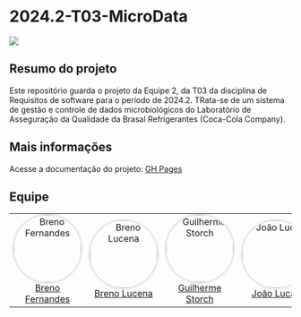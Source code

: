 # 2024.2-T03-MicroData

<img src='https://www.brasal.com.br/refrigerantes//_next/static/media/header-refrigerator.7a5ec4bc.jpg'/>


## Resumo do projeto
Este repositório guarda o projeto da Equipe 2, da T03 da disciplina de Requisitos de software para o período de 2024.2. 
TRata-se de um sistema de gestão e controle de dados microbiológicos do Laboratório de Asseguração da Qualidade da Brasal Refrigerantes (Coca-Cola Company).

## Mais informações
Acesse a documentação do projeto: [GH Pages](https://mdsreq-fga-unb.github.io/2024.2-T03-MicroData/)

## Equipe

<table>
  <tr>
    <td align="center">
      <a href="https://github.com/Brenofrds">
        <img src="https://avatars.githubusercontent.com/u/132412607?v=4" alt="Breno Fernandes" style="border-radius: 50%; box-shadow: 0px 0px 5px rgba(0, 0, 0, 0.3);" width="120px">
        <br />
        <a href="https://github.com/Brenofrds">Breno Fernandes</a>
      </a>
    </td>
    <td align="center">
      <a href="https://github.com/BrenoLUCO">
        <img src="https://avatars.githubusercontent.com/u/82223777?v=4" alt="Breno Lucena" style="border-radius: 50%; box-shadow: 0px 0px 5px rgba(0, 0, 0, 0.3);" width="120px">
        <br />
        <a href="https://github.com/BrenoLUCO">Breno Lucena</a>
      </a>
    </td>
    <td align="center">
      <a href="https://github.com/storch7">
        <img src="https://avatars.githubusercontent.com/u/90935577?v=4" alt="Guilherme Storch" style="border-radius: 50%; box-shadow: 0px 0px 5px rgba(0, 0, 0, 0.3);" width="120px">
        <br />
        <a href="https://github.com/storch7">Guilherme Storch</a>
      </a>
    </td>
    <td align="center">
      <a href="https://github.com/jlucasiqueira">
        <img src="https://avatars.githubusercontent.com/u/143570377?v=4" alt="João Lucas" style="border-radius: 50%; box-shadow: 0px 0px 5px rgba(0, 0, 0, 0.3);" width="120px">
        <br />
        <a href="https://github.com/jlucasiqueira">João Lucas</a>
      </a>
    </td>
    <td align="center">
      <a href="https://github.com/rmatuda">
        <img src="https://avatars.githubusercontent.com/u/134009750?v=4" alt="Rafael Matuda" style="border-radius: 50%; box-shadow: 0px 0px 5px rgba(0, 0, 0, 0.3);" width="120px">
        <br />
        <a href="https://github.com/rmatuda">Rafael Matuda</a>
      </a>
    </td>
    <td align="center">
      <a href="https://github.com/R-enanVieira">
        <img src="https://avatars.githubusercontent.com/u/65179736?v=4" alt="Renan Vieira" style="border-radius: 50%; box-shadow: 0px 0px 5px rgba(0, 0, 0, 0.3);" width="120px">
        <br />
        <a href="https://github.com/R-enanVieira">Renan Vieira</a>
      </a>
    </td>
  </tr>
</table>
